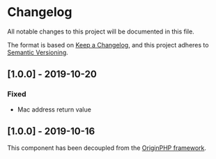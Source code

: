 # Changelog

All notable changes to this project will be documented in this file.

The format is based on [Keep a Changelog](https://keepachangelog.com/en/1.0.0/),
and this project adheres to [Semantic Versioning](https://semver.org/spec/v2.0.0.html).


## [1.0.0] - 2019-10-20
### Fixed
- Mac address return value

## [1.0.0] - 2019-10-16

This component has been decoupled from the [OriginPHP framework](https://www.originphp.com/).